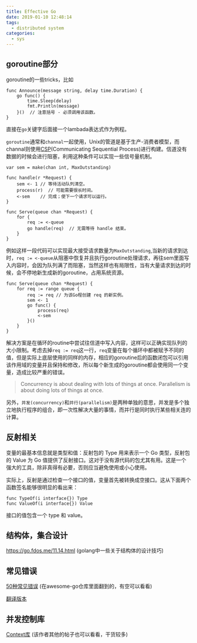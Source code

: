 ```yaml
---
title: Effective Go
date: 2019-01-10 12:48:14
tags:
  - distributed system
categories:
  - sys
---
```



## goroutine部分

goroutine的一些tricks，比如

    func Announce(message string, delay time.Duration) {
        go func() {
            time.Sleep(delay)
            fmt.Println(message)
        }()  // 注意括号 - 必须调用该函数。
    }
直接在`go`关键字后面接一个lambada表达式作为例程。

`goroutine`通常和`channal`一起使用，Unix的管道是基于生产-消费者模型，而channal则使用[CSP](https://www.cs.cmu.edu/~crary/819-f09/Hoare78.pdf)(Communicating Sequential Process)进行构建。信道没有数据的时候会进行阻塞，利用这种条件可以实现一些信号量机制。

    var sem = make(chan int, MaxOutstanding)

    func handle(r *Request) {
        sem <- 1 // 等待活动队列清空。
        process(r)  // 可能需要很长时间。
        <-sem    // 完成；使下一个请求可以运行。
    }

    func Serve(queue chan *Request) {
        for {
            req := <-queue
            go handle(req)  // 无需等待 handle 结束。
        }
    }

例如这样一段代码可以实现最大接受请求数量为`MaxOutstanding`,当新的请求到达时，`req := <-queue`从阻塞中恢复并且执行goroutine处理请求，再往sem里面写入内容时，会因为队列满了而阻塞，当然这样也有局限性，当有大量请求到达的时候，会不停地新生成新的goroutine，占用系统资源。


    func Serve(queue chan *Request) {
        for req := range queue {
            req := req // 为该Go程创建 req 的新实例。
            sem <- 1
            go func() {
                process(req)
                <-sem
            }()
        }
    }
解决方案是在循环的routine中尝试往信道中写入内容，这样可以正确实现队列的大小限制。考虑去掉`req := req`这一行，`req`变量在每个循环中都被赋予不同的值，但是实际上底层使用的同样的内存，相应的goroutine后的函数闭包可以引用该作用域的变量并且保持和修改，所以每个新生成的goroutine都会使用同一个变量，造成比较严重的错误。

>Concurrency is about dealing with lots of things at once. Parallelism is about doing lots of things at once.

另外，`并发(concurrency)`和`并行(parallelism)`是两种单独的意思，并发是多个独立地执行程序的组合，即一次性解决大量的事情，而并行是同时执行某些相关连的计算。


## 反射相关

变量的最基本信息就是类型和值：反射包的 Type 用来表示一个 Go 类型，反射包的 Value 为 Go 值提供了反射接口。这对于没有源代码的包尤其有用。这是一个强大的工具，除非真得有必要，否则应当避免使用或小心使用。

实际上，反射是通过检查一个接口的值，变量首先被转换成空接口。这从下面两个函数签名能够很明显的看出来：

    func TypeOf(i interface{}) Type
    func ValueOf(i interface{}) Value
接口的值包含一个 type 和 value。

## 结构体，集合设计

https://go.fdos.me/11.14.html (golang中一些关于结构体的设计技巧)


## 常见错误

[50种常见错误](http://devs.cloudimmunity.com/gotchas-and-common-mistakes-in-go-golang/) (在awesome-go仓库里面翻到的，有空可以看看)

[翻译版本](https://wuyin.io/2018/03/07/50-shades-of-golang-traps-gotchas-mistakes/)

## 并发控制库

[Context库](https://www.flysnow.org/2017/05/12/go-in-action-go-context.html) (该作者其他的帖子也可以看看，干货较多)